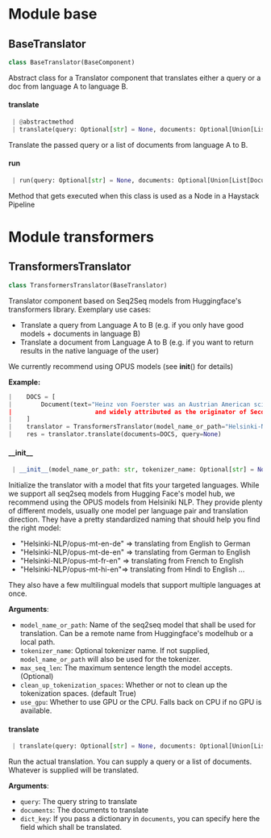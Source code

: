 <a name="base"></a>
# Module base

<a name="base.BaseTranslator"></a>
## BaseTranslator

```python
class BaseTranslator(BaseComponent)
```

Abstract class for a Translator component that translates either a query or a doc from language A to language B.

<a name="base.BaseTranslator.translate"></a>
#### translate

```python
 | @abstractmethod
 | translate(query: Optional[str] = None, documents: Optional[Union[List[Document], List[Answer], List[str], List[Dict[str, Any]]]] = None, dict_key: Optional[str] = None) -> Union[str, List[Document], List[Answer], List[str], List[Dict[str, Any]]]
```

Translate the passed query or a list of documents from language A to B.

<a name="base.BaseTranslator.run"></a>
#### run

```python
 | run(query: Optional[str] = None, documents: Optional[Union[List[Document], List[Answer], List[str], List[Dict[str, Any]]]] = None, answers: Optional[Union[Dict[str, Any], List[Dict[str, Any]]]] = None, dict_key: Optional[str] = None)
```

Method that gets executed when this class is used as a Node in a Haystack Pipeline

<a name="transformers"></a>
# Module transformers

<a name="transformers.TransformersTranslator"></a>
## TransformersTranslator

```python
class TransformersTranslator(BaseTranslator)
```

Translator component based on Seq2Seq models from Huggingface's transformers library.
Exemplary use cases:
- Translate a query from Language A to B (e.g. if you only have good models + documents in language B)
- Translate a document from Language A to B (e.g. if you want to return results in the native language of the user)

We currently recommend using OPUS models (see __init__() for details)

**Example:**

```python
|    DOCS = [
|        Document(text="Heinz von Foerster was an Austrian American scientist combining physics and philosophy,
|                       and widely attributed as the originator of Second-order cybernetics.")
|    ]
|    translator = TransformersTranslator(model_name_or_path="Helsinki-NLP/opus-mt-en-de")
|    res = translator.translate(documents=DOCS, query=None)
```

<a name="transformers.TransformersTranslator.__init__"></a>
#### \_\_init\_\_

```python
 | __init__(model_name_or_path: str, tokenizer_name: Optional[str] = None, max_seq_len: Optional[int] = None, clean_up_tokenization_spaces: Optional[bool] = True, use_gpu: bool = True)
```

Initialize the translator with a model that fits your targeted languages. While we support all seq2seq
models from Hugging Face's model hub, we recommend using the OPUS models from Helsiniki NLP. They provide plenty
of different models, usually one model per language pair and translation direction.
They have a pretty standardized naming that should help you find the right model:
- "Helsinki-NLP/opus-mt-en-de" => translating from English to German
- "Helsinki-NLP/opus-mt-de-en" => translating from German to English
- "Helsinki-NLP/opus-mt-fr-en" => translating from French to English
- "Helsinki-NLP/opus-mt-hi-en"=> translating from Hindi to English
...

They also have a few multilingual models that support multiple languages at once.

**Arguments**:

- `model_name_or_path`: Name of the seq2seq model that shall be used for translation.
                           Can be a remote name from Huggingface's modelhub or a local path.
- `tokenizer_name`: Optional tokenizer name. If not supplied, `model_name_or_path` will also be used for the
                       tokenizer.
- `max_seq_len`: The maximum sentence length the model accepts. (Optional)
- `clean_up_tokenization_spaces`: Whether or not to clean up the tokenization spaces. (default True)
- `use_gpu`: Whether to use GPU or the CPU. Falls back on CPU if no GPU is available.

<a name="transformers.TransformersTranslator.translate"></a>
#### translate

```python
 | translate(query: Optional[str] = None, documents: Optional[Union[List[Document], List[Answer], List[str], List[Dict[str, Any]]]] = None, dict_key: Optional[str] = None) -> Union[str, List[Document], List[Answer], List[str], List[Dict[str, Any]]]
```

Run the actual translation. You can supply a query or a list of documents. Whatever is supplied will be translated.

**Arguments**:

- `query`: The query string to translate
- `documents`: The documents to translate
- `dict_key`: If you pass a dictionary in `documents`, you can specify here the field which shall be translated.

